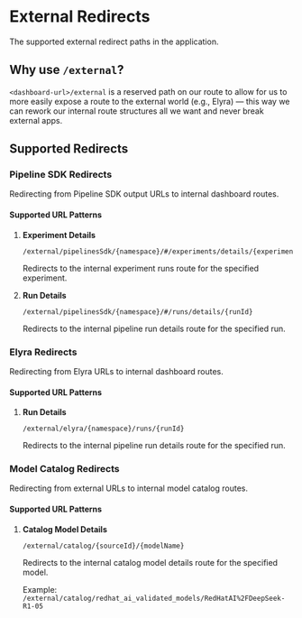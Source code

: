 # External Redirects

The supported external redirect paths in the application.

## Why use `/external`?

`<dashboard-url>/external` is a reserved path on our route to allow for us to more easily expose a route to the external world (e.g., Elyra) — this way we can rework our internal route structures all we want and never break external apps.

## Supported Redirects

### Pipeline SDK Redirects

Redirecting from Pipeline SDK output URLs to internal dashboard routes.

#### Supported URL Patterns

1. **Experiment Details**
   ```
   /external/pipelinesSdk/{namespace}/#/experiments/details/{experimentId}
   ```
   Redirects to the internal experiment runs route for the specified experiment.

2. **Run Details**
   ```
   /external/pipelinesSdk/{namespace}/#/runs/details/{runId}
   ```
   Redirects to the internal pipeline run details route for the specified run.

### Elyra Redirects

Redirecting from Elyra URLs to internal dashboard routes.

#### Supported URL Patterns

1. **Run Details**
   ```
   /external/elyra/{namespace}/runs/{runId}
   ```
   Redirects to the internal pipeline run details route for the specified run.

### Model Catalog Redirects

Redirecting from external URLs to internal model catalog routes.

#### Supported URL Patterns

1. **Catalog Model Details**
   ```
   /external/catalog/{sourceId}/{modelName}
   ```
   Redirects to the internal catalog model details route for the specified model.

   Example: `/external/catalog/redhat_ai_validated_models/RedHatAI%2FDeepSeek-R1-05`
